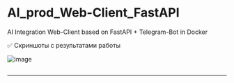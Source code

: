 # AI_prod_Web-Client_FastAPI
AI Integration Web-Client based on FastAPI + Telegram-Bot in Docker

✅ Скриншоты c результатами работы

![image](https://github.com/DmPanf/AI_prod_Web-Client_FastAPI/assets/99917230/6b9160e5-be4e-40e4-950f-8f46b1da7151)

## 


---

##


## 
